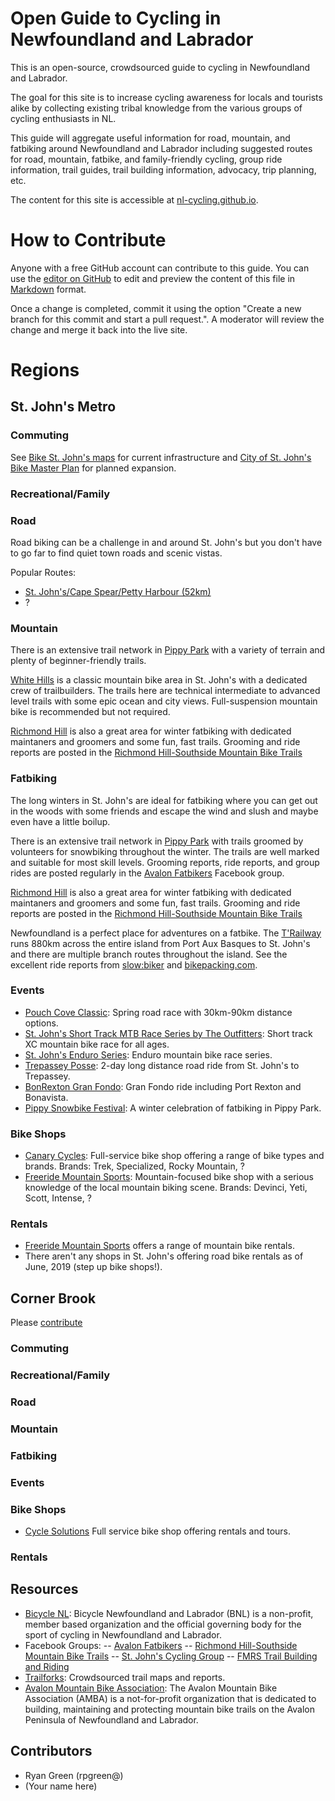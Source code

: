 # Open Guide to Cycling in Newfoundland and Labrador

This is an open-source, crowdsourced guide to cycling in Newfoundland and Labrador. 

The goal for this site is to increase cycling awareness for locals and tourists alike by collecting existing tribal knowledge from the various groups of cycling enthusiasts in NL.

This guide will aggregate useful information for road, mountain, and fatbiking around Newfoundland and Labrador including suggested routes for road, mountain, fatbike, and family-friendly cycling, group ride information, trail guides, trail building information, advocacy, trip planning, etc. 

The content for this site is accessible at [nl-cycling.github.io](https://rpgreen.github.io/nl-cycling/).

# How to Contribute
Anyone with a free GitHub account can contribute to this guide. You can use the [editor on GitHub](https://github.com/rpgreen/nl-cycling/edit/master/index.md) to edit and preview the content of this file in [Markdown](https://guides.github.com/features/mastering-markdown/) format.

Once a change is completed, commit it using the option "Create a new branch for this commit and start a pull request.". A moderator will review the change and merge it back into the live site.

# Regions

## St. John's Metro

### Commuting
See [Bike St. John's maps](http://www.bikestjohns.ca/maps/) for current infrastructure and [City of St. John's Bike Master Plan](https://www.engagestjohns.ca/6586/documents/16412) for planned expansion.

### Recreational/Family

### Road

Road biking can be a challenge in and around St. John's but you don't have to go far to find quiet town roads and scenic vistas.

Popular Routes:
- [St. John's/Cape Spear/Petty Harbour (52km)](https://ridewithgps.com/routes/11613065)
- ?

### Mountain
There is an extensive trail network in [Pippy Park](https://www.trailforks.com/region/pippy-park/) with a variety of terrain and plenty of beginner-friendly trails.

[White Hills](https://www.trailforks.com/region/white-hills/) is a classic mountain bike area in St. John's with a dedicated crew of trailbuilders. The trails here are technical intermediate to advanced level trails with some epic ocean and city views. Full-suspension mountain bike is recommended but not required. 

[Richmond Hill](https://www.trailforks.com/region/richmond-hill-13822/) is also a great area for winter fatbiking with dedicated maintaners and groomers and some fun, fast trails. Grooming and ride reports are posted in the [Richmond Hill-Southside Mountain Bike Trails](https://www.facebook.com/groups/487348724623180/)

### Fatbiking
The long winters in St. John's are ideal for fatbiking where you can get out in the woods with some friends and escape the wind and slush and maybe even have a little boilup.

There is an extensive trail network in [Pippy Park](https://www.trailforks.com/region/pippy-park/) with trails groomed by volunteers for snowbiking throughout the winter. The trails are well marked and suitable for most skill levels. Grooming reports, ride reports, and group rides are posted regularly in the [Avalon Fatbikers](https://www.facebook.com/groups/217745801944217/)
 Facebook group.

[Richmond Hill](https://www.trailforks.com/region/richmond-hill-13822/) is also a great area for winter fatbiking with dedicated maintaners and groomers and some fun, fast trails. Grooming and ride reports are posted in the [Richmond Hill-Southside Mountain Bike Trails](https://www.facebook.com/groups/487348724623180/)

Newfoundland is a perfect place for adventures on a fatbike. The [T'Railway](https://www.trailway.ca/) runs 880km across the entire island from Port Aux Basques to St. John's and there are multiple branch routes throughout the island. See the excellent ride reports from [slow:biker](https://theslowbiker.wordpress.com/) and [bikepacking.com](https://bikepacking.com/routes/newfoundland-trailway/).

### Events
- [Pouch Cove Classic](https://www.facebook.com/Pouch-Cove-Classic-Road-Bike-Race-2389591537944614): Spring road race with 30km-90km distance options.
- [St. John's Short Track MTB Race Series by The Outfitters](https://www.facebook.com/SJShortTrack/): Short track XC mountain bike race for all ages.
- [St. John's Enduro Series](https://www.facebook.com/SJES19/): Enduro mountain bike race series.
- [Trepassey Posse](https://www.facebook.com/groups/2074198909535988/): 2-day long distance road ride from St. John's to Trepassey.
- [BonRexton Gran Fondo](https://www.facebook.com/BonRextonFondo/): Gran Fondo ride including Port Rexton and Bonavista.
- [Pippy Snowbike Festival](https://www.facebook.com/pippysnowbike/): A winter celebration of fatbiking in Pippy Park.

### Bike Shops
- [Canary Cycles](https://www.canarycycles.ca/): Full-service bike shop offering a range of bike types and brands. Brands: Trek, Specialized, Rocky Mountain, ?
- [Freeride Mountain Sports](http://www.freeridems.com/): Mountain-focused bike shop with a serious knowledge of the local mountain biking scene. Brands: Devinci, Yeti, Scott, Intense, ?

### Rentals
- [Freeride Mountain Sports](http://www.freeridems.com/) offers a range of mountain bike rentals.
- There aren't any shops in St. John's offering road bike rentals as of June, 2019 (step up bike shops!).

## Corner Brook
Please [contribute](https://github.com/rpgreen/nl-cycling/edit/master/index.md)

### Commuting

### Recreational/Family

### Road

### Mountain

### Fatbiking

### Events

### Bike Shops
- [Cycle Solutions](https://www.cyclesolutions.ca/) Full service bike shop offering rentals and tours.

### Rentals

## Resources
- [Bicycle NL](http://bicyclenl.com): Bicycle Newfoundland and Labrador (BNL) is a non-profit, member based organization and the official governing body for the sport of cycling in Newfoundland and Labrador.
- Facebook Groups:
-- [Avalon Fatbikers](https://www.facebook.com/groups/217745801944217/)
-- [Richmond Hill-Southside Mountain Bike Trails](https://www.facebook.com/groups/487348724623180/)
-- [St. John's Cycling Group](https://www.facebook.com/groups/stjohnscycling/)
-- [FMRS Trail Building and Riding](https://www.facebook.com/groups/833332940068319/)
- [Trailforks](https://www.trailforks.com/region/newfoundland/): Crowdsourced trail maps and reports.
- [Avalon Mountain Bike Association](https://www.facebook.com/AMBA709/): The Avalon Mountain Bike Association (AMBA) is a not-for-profit organization that is dedicated to building, maintaining and protecting mountain bike trails on the Avalon Peninsula of Newfoundland and Labrador.


## Contributors
- Ryan Green (rpgreen@)
- (Your name here)
